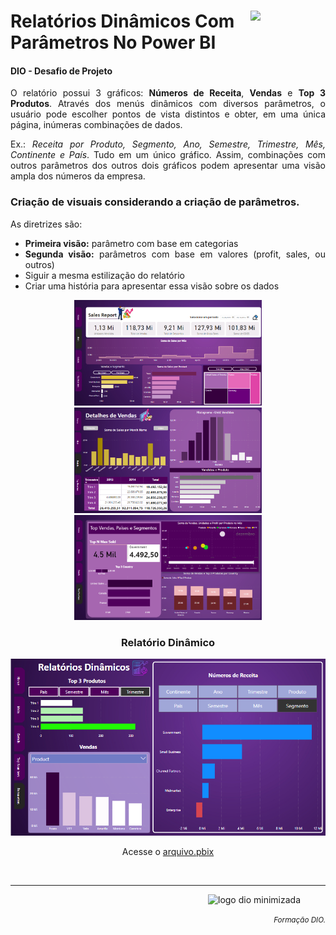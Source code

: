 <div align="left">
    <figure>
    <img src="https://hermes.dio.me/tracks/b9b2973e-b2be-4bf0-b6b2-57a6c8354a95.png" class="logo" width="80" align="right">
  </figure>
    <h1>Relatórios Dinâmicos Com Parâmetros No Power BI</h1>
</div>
<div align='justify'>
    <h4>DIO - Desafio de Projeto</h4>
    <p>O relatório possui 3 gráficos: <strong>Números de Receita</strong>, <strong>Vendas</strong> e <strong>Top 3 Produtos</strong>. Através dos menús dinâmicos com diversos parâmetros, o usuário pode escolher pontos de vista distintos e obter, em uma única página, inúmeras combinações de dados.</p>
    <p>Ex.: <i>Receita por Produto, Segmento, Ano, Semestre, Trimestre, Mês, Continente e País</i>. Tudo em um único gráfico. Assim, combinações com outros parâmetros dos outros dois gráficos podem apresentar uma visão ampla dos números da empresa.</p>
    <h3>Criação de visuais considerando a criação de parâmetros.</h3>
    <p>As diretrizes são:</p>
  <ul>
      <li><strong>Primeira visão:</strong> parâmetro com base em categorias</li>
      <li><strong>Segunda visão:</strong> parâmetros com base em valores (profit, sales, ou outros)</li>
      <li>Siguir a mesma estilização do relatório</li>
      <li>Criar uma história para apresentar essa visão sobre os dados</li>
     </ul>
</div>
<div align='center'>
    <p>
        <a href='Images/main.png'><img src="images/main.png" width="300"></a>
        <a href='Images/details.png'><img src="images/details.png" width="300"></a>
        <a href='Images/top_numbers.png'><img src="images/top_numbers.png" width="300"></a>
    </p>
    <h3>Relatório Dinâmico</h3>
    <a href='Images/relatorio_dinamico.png'><img src="images/relatorio_dinamico.png" width="600"></a>
    <p>Acesse o <a href="https://github.com/83Rafa/power_bi_analyst/blob/main/desafio_de_projeto_8/Relatorios_Dinamicos_Com_Parametros.pbix">arquivo.pbix</a></p>
    <br>
</div>
  <hr>

<footer>
  <div class="logotipo" align="right">
    <figure>
      <img src="https://hermes.digitalinnovation.one/assets/diome/logo-minimized.png" alt="logo dio minimizada" class="sc-TRNrF kCkrow" width="80">
    </figure>
  </div>
  <div class="small-subtitle" align="right">
    <p><small><i>Formação DIO.</i></small></p>
  </div>
</footer>
